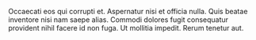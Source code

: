 Occaecati eos qui corrupti et. Aspernatur nisi et officia nulla. Quis beatae inventore nisi nam saepe alias. Commodi dolores fugit consequatur provident nihil facere id non fuga. Ut mollitia impedit. Rerum tenetur aut.